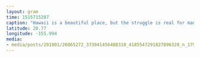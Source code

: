 ```yaml
---
layout: gram
time: 1515715287
caption: "Hawaii is a beautiful place, but the struggle is real for many of the locals and native Hawaiians. What is the right thing to do? Should I just never return? Or has tourism become such a critical part of the economy that I am sort of needed in a way? It's hard to say. I'm still trying to figure it out. But, when traveling, always do your best to spend your money at locally owned businesses. It's the very least that we can do."
latitude: 20.77
longitude: -155.994
media:
- media/posts/201801/26065272_373941456408310_4185547291827896320_n_17918317591043430.jpg
---
```

